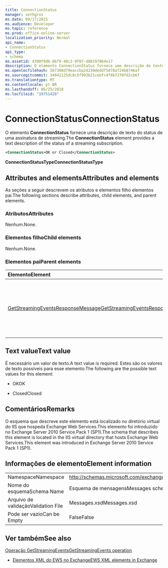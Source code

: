 ```yaml
---
title: ConnectionStatus
manager: sethgros
ms.date: 09/17/2015
ms.audience: Developer
ms.topic: reference
ms.prod: office-online-server
localization_priority: Normal
api_name:
- ConnectionStatus
api_type:
- schema
ms.assetid: 4300f9d6-8bf9-48c2-9f07-d80197864e17
description: O elemento ConnectionStatus fornece uma descrição de texto do status de uma assinatura de streaming.
ms.openlocfilehash: 567308d79eaccba24230deddf5d78a724b8746af
ms.sourcegitcommit: 34041125dc8c5f993b21cebfc4f8b72f0fd2cb6f
ms.translationtype: MT
ms.contentlocale: pt-BR
ms.lasthandoff: 06/25/2018
ms.locfileid: "19751428"
---
```

# <a name="connectionstatus"></a><span data-ttu-id="1d46d-103">ConnectionStatus</span><span class="sxs-lookup"><span data-stu-id="1d46d-103">ConnectionStatus</span></span>

<span data-ttu-id="1d46d-104">O elemento **ConnectionStatus** fornece uma descrição de texto do status de uma assinatura de streaming.</span><span class="sxs-lookup"><span data-stu-id="1d46d-104">The **ConnectionStatus** element provides a text description of the status of a streaming subscription.</span></span> 
  
```xml
<ConnectionStatus>OK or Closed</ConnectionStatus>
```

 <span data-ttu-id="1d46d-105">**ConnectionStatusType**</span><span class="sxs-lookup"><span data-stu-id="1d46d-105">**ConnectionStatusType**</span></span>
## <a name="attributes-and-elements"></a><span data-ttu-id="1d46d-106">Attributes and elements</span><span class="sxs-lookup"><span data-stu-id="1d46d-106">Attributes and elements</span></span>

<span data-ttu-id="1d46d-107">As seções a seguir descrevem os atributos e elementos filho elementos pai.</span><span class="sxs-lookup"><span data-stu-id="1d46d-107">The following sections describe attributes, child elements, and parent elements.</span></span>
  
### <a name="attributes"></a><span data-ttu-id="1d46d-108">Atributos</span><span class="sxs-lookup"><span data-stu-id="1d46d-108">Attributes</span></span>

<span data-ttu-id="1d46d-109">Nenhum.</span><span class="sxs-lookup"><span data-stu-id="1d46d-109">None.</span></span>
  
### <a name="child-elements"></a><span data-ttu-id="1d46d-110">Elementos filho</span><span class="sxs-lookup"><span data-stu-id="1d46d-110">Child elements</span></span>

<span data-ttu-id="1d46d-111">Nenhum.</span><span class="sxs-lookup"><span data-stu-id="1d46d-111">None.</span></span>
  
### <a name="parent-elements"></a><span data-ttu-id="1d46d-112">Elementos pai</span><span class="sxs-lookup"><span data-stu-id="1d46d-112">Parent elements</span></span>

|<span data-ttu-id="1d46d-113">**Elemento**</span><span class="sxs-lookup"><span data-stu-id="1d46d-113">**Element**</span></span>|<span data-ttu-id="1d46d-114">**Descrição**</span><span class="sxs-lookup"><span data-stu-id="1d46d-114">**Description**</span></span>|
|:-----|:-----|
|[<span data-ttu-id="1d46d-115">GetStreamingEventsResponseMessage</span><span class="sxs-lookup"><span data-stu-id="1d46d-115">GetStreamingEventsResponseMessage</span></span>](getstreamingeventsresponsemessage.md) <br/> |<span data-ttu-id="1d46d-116">Contém o status e o resultado de uma única solicitação de [operação GetStreamingEvents](getstreamingevents-operation.md) .</span><span class="sxs-lookup"><span data-stu-id="1d46d-116">Contains the status and result of a single [GetStreamingEvents operation](getstreamingevents-operation.md) request.</span></span>  <br/> |
   
## <a name="text-value"></a><span data-ttu-id="1d46d-117">Text value</span><span class="sxs-lookup"><span data-stu-id="1d46d-117">Text value</span></span>

<span data-ttu-id="1d46d-118">É necessário um valor de texto.</span><span class="sxs-lookup"><span data-stu-id="1d46d-118">A text value is required.</span></span> <span data-ttu-id="1d46d-119">Estes são os valores de texto possíveis para esse elemento:</span><span class="sxs-lookup"><span data-stu-id="1d46d-119">The following are the possible text values for this element:</span></span>
  
- <span data-ttu-id="1d46d-120">OK</span><span class="sxs-lookup"><span data-stu-id="1d46d-120">OK</span></span>
    
- <span data-ttu-id="1d46d-121">Closed</span><span class="sxs-lookup"><span data-stu-id="1d46d-121">Closed</span></span>
    
## <a name="remarks"></a><span data-ttu-id="1d46d-122">Comentários</span><span class="sxs-lookup"><span data-stu-id="1d46d-122">Remarks</span></span>

<span data-ttu-id="1d46d-123">O esquema que descreve este elemento está localizado no diretório virtual do IIS que hospeda Exchange Web Services.This elemento foi introduzido no Exchange Server 2010 Service Pack 1 (SP1).</span><span class="sxs-lookup"><span data-stu-id="1d46d-123">The schema that describes this element is located in the IIS virtual directory that hosts Exchange Web Services.This element was introduced in Exchange Server 2010 Service Pack 1 (SP1).</span></span>
  
## <a name="element-information"></a><span data-ttu-id="1d46d-124">Informações de elemento</span><span class="sxs-lookup"><span data-stu-id="1d46d-124">Element information</span></span>

|||
|:-----|:-----|
|<span data-ttu-id="1d46d-125">Namespace</span><span class="sxs-lookup"><span data-stu-id="1d46d-125">Namespace</span></span>  <br/> |http://schemas.microsoft.com/exchange/services/2006/messages  <br/> |
|<span data-ttu-id="1d46d-126">Nome do esquema</span><span class="sxs-lookup"><span data-stu-id="1d46d-126">Schema Name</span></span>  <br/> |<span data-ttu-id="1d46d-127">Esquema de mensagens</span><span class="sxs-lookup"><span data-stu-id="1d46d-127">Messages schema</span></span>  <br/> |
|<span data-ttu-id="1d46d-128">Arquivo de validação</span><span class="sxs-lookup"><span data-stu-id="1d46d-128">Validation File</span></span>  <br/> |<span data-ttu-id="1d46d-129">Messages.xsd</span><span class="sxs-lookup"><span data-stu-id="1d46d-129">Messages.xsd</span></span>  <br/> |
|<span data-ttu-id="1d46d-130">Pode ser vazio</span><span class="sxs-lookup"><span data-stu-id="1d46d-130">Can be Empty</span></span>  <br/> |<span data-ttu-id="1d46d-131">False</span><span class="sxs-lookup"><span data-stu-id="1d46d-131">False</span></span>  <br/> |
   
## <a name="see-also"></a><span data-ttu-id="1d46d-132">Ver também</span><span class="sxs-lookup"><span data-stu-id="1d46d-132">See also</span></span>



[<span data-ttu-id="1d46d-133">Operação GetStreamingEvents</span><span class="sxs-lookup"><span data-stu-id="1d46d-133">GetStreamingEvents operation</span></span>](getstreamingevents-operation.md)


- [<span data-ttu-id="1d46d-134">Elementos XML do EWS no Exchange</span><span class="sxs-lookup"><span data-stu-id="1d46d-134">EWS XML elements in Exchange</span></span>](ews-xml-elements-in-exchange.md)

